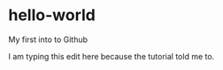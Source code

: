 # hello-world
My first into to Github 


I am typing this edit here because the tutorial told me to.
